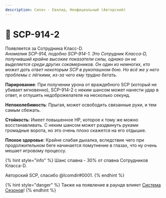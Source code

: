 ```yaml
---
description: Силач - Евклид, Неофициальный (Авторский)
---
```


# 💪 SCP-914-2

Появляется за Сотрудника Класс-D.\
_Аномалия SCP-914, подобно SCP-914-1. Это Сотрудник Класса-D, получивший крайне высокие показатели силы, однако он не выделяется среди других сокамерников. Он один из немногих, кто может дать ответ некоторым SCP в рукопашном бою. Но всё же у него проблемы с лёгкими, из-за чего ему трудно бегать._

**Парирование**: При получении урона от враждебного SCP (который не убивает мгновенно), SCP-914-2 с неким шансом может нанести удар в ответ, и оглушить недоброжелателя на несколько секунд.

**Непоколебимость**: Прыгая, может освободить связанные руки, и тем самым сбежать.

**Стойкость**: Имеет повышенное HP, которое к тому же можно восстанавливать. С неким шансом может раздвинуть руками громадные ворота, но это очень плохо скажется на его отдышке.

**Плохое здоровье**: Крайне слабая дыхалка, вследствие чего при продолжительном беге начинается помутнение в глазах, что ну очень мешает игровому процессу.

{% hint style="info" %}
Шанс спавна - 30% от спавна Сотрудников Класса-D.

Авторский SCP, спасибо @Icomdir#0001.
{% endhint %}

{% hint style="danger" %}
Также на появление в раунде влияет [Система Сезонов](../../server-systems/seasons-system.md)!
{% endhint %}
